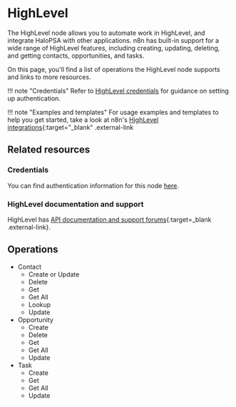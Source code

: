 # HighLevel

The HighLevel node allows you to automate work in HighLevel, and integrate HaloPSA with other applications. n8n has built-in support for a wide range of HighLevel features, including creating, updating, deleting, and getting contacts, opportunities, and tasks. 

On this page, you'll find a list of operations the HighLevel node supports and links to more resources.

!!! note "Credentials"
    Refer to [HighLevel credentials](https://docs.n8n.io/integrations/builtin/credentials/highlevel/) for guidance on setting up authentication. 

!!! note "Examples and templates"
    For usage examples and templates to help you get started, take a look at n8n's [HighLevel integrations](https://n8n.io/integrations/highlevel/){:target="_blank" .external-link

## Related resources

### Credentials 

You can find authentication information for this node [here](/integrations/builtin/credentials/highlevel/).

### HighLevel documentation and support

HighLevel has [API documentation and support forums](https://help.gohighlevel.com/support/solutions/articles/48001060529-highlevel-api){:target=_blank .external-link}.

## Operations

* Contact
	* Create or Update
	* Delete
	* Get
	* Get All
	* Lookup
	* Update
* Opportunity
	* Create
	* Delete
	* Get
	* Get All
	* Update
* Task
	* Create
	* Get
	* Get All
	* Update
